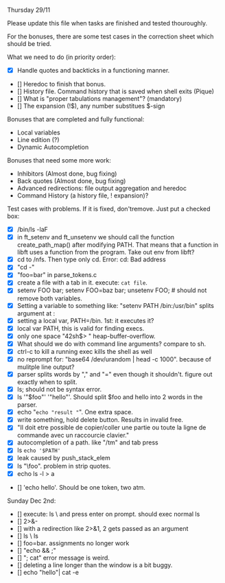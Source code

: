 Thursday 29/11

Please update this file when tasks are finished and tested thouroughly. 

For the bonuses, there are some test cases in the correction sheet which should be tried.

What we need to do (in priority order):
*	[X]	Handle quotes and backticks in a functioning manner.
*	[]	Heredoc to finish that bonus.
*	[]	History file. Command history that is saved when shell exits (Pique)
*	[]	What is "proper tabulations management"? (mandatory)
*	[]	The expansion (!$), any number substitues $-sign


Bonuses that are completed and fully functional:
*	Local variables
*	Line edition (?)
*	Dynamic Autocompletion


Bonuses that need some more work:
*	Inhibitors (Almost done, bug fixing)
*	Back quotes (Almost done, bug fixing)
*	Advanced redirections: file output aggregation and heredoc
*	Command History (a history file, ! expansion)?


Test cases with problems. If it is fixed, don'tremove. Just put a checked box:
*	[X]	/bin/ls -laF
*	[X]	in ft_setenv and ft_unsetenv we should call the function create_path_map() after modifying PATH. 
		That means that a function in libft uses a function from the program. Take out env from libft?
*	[X]	cd to /nfs. Then type only cd. Error: cd: Bad address
*	[X]	"cd -"
*	[X]	"foo=bar" in parse_tokens.c
*	[X]	create a file with a tab in it. execute: `cat file`. 
*	[X]	setenv FOO bar; setenv FOO=baz bar; unsetenv FOO; # should not remove both variables.
*	[X]	Setting a variable to something like: "setenv PATH /bin:/usr/bin"  splits argument at :
*	[X]	setting a local var, PATH=/bin. 1st: it executes it?
*	[X]	local var PATH, this is valid for finding execs.
*	[X]	only one space "42sh$> " heap-buffer-overflow.
*	[X]	What should we do with command line arguments? compare to sh.
*	[X]	ctrl-c to kill a running exec kills the shell as well
*	[X]	no reprompt for: "base64 /dev/urandom | head -c 1000". because of mulitple line output?
*	[X]	parser splits words by "," and "=" even though it shouldn't. figure out exactly when to split.
*	[X]	ls; should not be syntax error.
*	[X]	ls '"$foo"'       '"hello"'. Should split $foo and hello into 2 words in the parser.
*	[X]	echo "`echo "result "`". One extra space.
*	[X]	write something, hold delete button. Results in invalid free.
*	[X]	"Il doit etre possible de copier/coller une partie ou toute la ligne de commande avec un raccourcie clavier."
*	[X]	autocompletion of a path. like "/tm" and tab press
*	[X]	ls `echo '$PATH'`
*	[X]	leak caused by push_stack_elem
*	[X]	ls "\foo". problem in strip quotes.
*	[X]	echo ls -l > a
*	[]	'echo hello'. Should be one token, two atm.

Sunday Dec 2nd:
*	[]	execute: ls \ and press enter on prompt. should exec normal ls
*	[]	2>&-
*	[]	with a redirection like 2>&1, 2 gets passed as an argument
*	[]	ls \ ls
*	[]	foo=bar. assignments no longer work
*	[]	"echo && ;"
*	[]	"; cat" error message is weird.
*	[]	deleting a line longer than the window is a bit buggy.
*	[]	echo "hello"| cat -e
